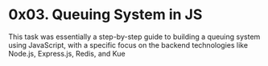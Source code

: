 # 0x03. Queuing System in JS

This task was essentially a step-by-step guide to building a queuing system using JavaScript, with a specific focus on the backend technologies like Node.js, Express.js, Redis, and Kue
